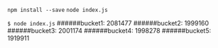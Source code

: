 `npm install --save`
`node index.js`


`$ node index.js` 
######bucket1: 2081477
######bucket2: 1999160
######bucket3: 2001174
######bucket4: 1998278
######bucket5: 1919911
